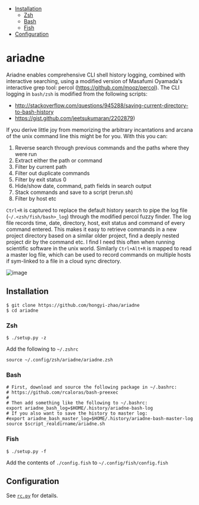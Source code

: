 - [Installation](#installation)
  - [Zsh](#zsh)
  - [Bash](#bash)
  - [Fish](#fish)
- [Configuration](#Configuration)

# ariadne

Ariadne enables comprehensive CLI shell history logging, combined with interactive searching, using a modified version of Masafumi Oyamada's interactive grep tool: percol (https://github.com/mooz/percol). The CLI logging in `bash/zsh` is modified from the following scripts:

- http://stackoverflow.com/questions/945288/saving-current-directory-to-bash-history
- https://gist.github.com/jeetsukumaran/2202879)

If you derive little joy from memorizing the arbitrary incantations and arcana of the unix command line this might be for you. With this you can:

1. Reverse search through previous commands and the paths where they were run
2. Extract either the path or command
3. Filter by current path
4. Filter out duplicate commands
5. Filter by exit status 0
6. Hide/show date, command, path fields in search output
7. Stack commands and save to a script (rerun.sh)
8. Filter by host etc

`Ctrl+R` is captured to replace the default history search to pipe the log file (`~/.<zsh/fish/bash>_log`) through the modified percol fuzzy finder. The log file records time, date, directory, host, exit status and command of every command entered. This makes it easy to retrieve commands in a new project directory based on a similar older project, find a deeply nested project dir by the command etc. I find I need this often when running scientific software in the unix world. Similarly `Ctrl+Alt+R` is mapped to read a master log file, which can be used to record commands on multiple hosts if sym-linked to a file in a cloud sync directory. 

![image](https://user-images.githubusercontent.com/11155854/132346682-356498c7-dea1-4e08-a3e0-b3d02061651d.png)

## Installation
    $ git clone https://github.com/hongyi-zhao/ariadne
    $ cd ariadne
    
### Zsh

    $ ./setup.py -z

Add the following to `~/.zshrc` 

    source ~/.config/zsh/ariadne/ariadne.zsh
    
### Bash
```shell
# First, download and source the following package in ~/.bashrc:
# https://github.com/rcaloras/bash-preexec
#
# Then add something like the following to ~/.bashrc:
export ariadne_bash_log=$HOME/.history/ariadne-bash-log
# If you also want to save the history to master log:   
#export ariadne_bash_master_log=$HOME/.history/ariadne-bash-master-log
source $script_realdirname/ariadne.sh
```    
### Fish
    
    $ ./setup.py -f
    
Add the contents of `./config.fish` to `~/.config/fish/config.fish`

## Configuration

See [`rc.py`](https://github.com/hongyi-zhao/ariadne/blob/master/rc.py) for details.
